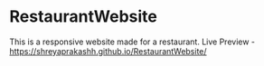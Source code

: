 # RestaurantWebsite
This is a responsive website made for a restaurant.
Live Preview - https://shreyaprakashh.github.io/RestaurantWebsite/

